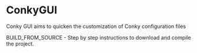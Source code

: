ConkyGUI
========

Conky GUI aims to quicken the customization of Conky configuration files

BUILD_FROM_SOURCE - Step by step instructions to download and compile the project. 

